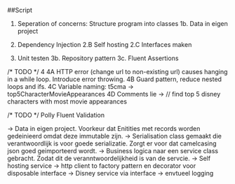 ﻿##Script

1. Seperation of concerns: Structure program into classes
1b. Data in eigen project

2. Dependency Injection
2.B Self hosting
2.C Interfaces maken

3. Unit testen
3b. Repository pattern
3c. Fluent Assertions

/* TODO */
4
4A HTTP error (change url to non-existing url) causes hanging in a while loop. Introduce error throwing.
4B Guard pattern, reduce nested loops and ifs.
4C Variable naming: t5cma -> top5CharacterMovieAppearances
4D Comments lie -> // find top 5 disney characters with most movie appearances

/* TODO */
Polly
Fluent Validation


-> Data in eigen project. Voorkeur dat Enitities met records worden gedeinieerd omdat deze immutable zijn.
-> Serialisation class gemaakt die verantwoordlijk is voor goede serializatie. Zorgt er voor dat camelcasing json goed geimporteerd wordt.
-> Business logica naar een service class gebracht. Zodat dit de veranntwoordelijkheid is van de servcie.
-> Self hosting service
-> http client to factory pattern en decorator voor disposable interface
-> Disney service via interface
-> envtueel logging
